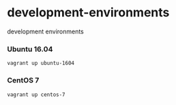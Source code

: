 # development-environments

development environments

### Ubuntu 16.04

```
vagrant up ubuntu-1604
```

### CentOS 7

```
vagrant up centos-7
```
